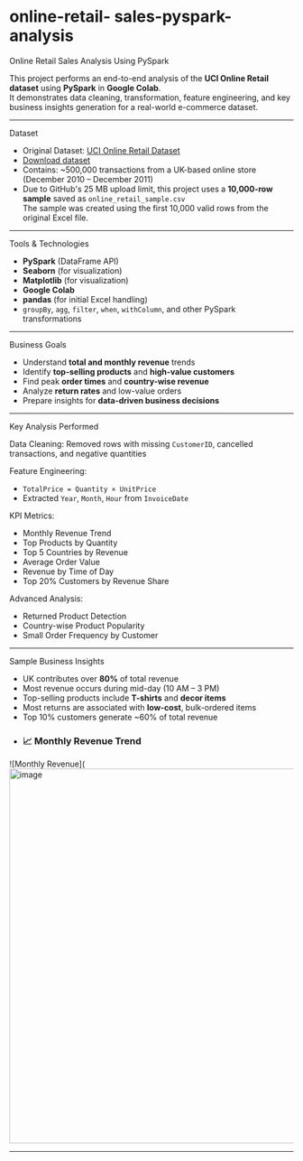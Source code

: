 # online-retail- sales-pyspark-analysis
 Online Retail Sales Analysis Using PySpark

This project performs an end-to-end analysis of the **UCI Online Retail dataset** using **PySpark** in **Google Colab**.  
It demonstrates data cleaning, transformation, feature engineering, and key business insights generation for a real-world e-commerce dataset.

---

 Dataset
- Original Dataset: [UCI Online Retail Dataset](https://archive.ics.uci.edu/ml/datasets/online+retail)
- [Download dataset](https://archive.ics.uci.edu/ml/machine-learning-databases/00352/Online%20Retail.xlsx)
- Contains: ~500,000 transactions from a UK-based online store (December 2010 – December 2011)
- Due to GitHub's 25 MB upload limit, this project uses a **10,000-row sample** saved as `online_retail_sample.csv`  
   The sample was created using the first 10,000 valid rows from the original Excel file.

---

 Tools & Technologies

-  **PySpark** (DataFrame API)
-  **Seaborn** (for visualization)
-  **Matplotlib** (for visualization)
-  **Google Colab**
-  **pandas** (for initial Excel handling)
- `groupBy`, `agg`, `filter`, `when`, `withColumn`, and other PySpark transformations

---

 Business Goals

- Understand **total and monthly revenue** trends  
- Identify **top-selling products** and **high-value customers**  
- Find peak **order times** and **country-wise revenue**  
- Analyze **return rates** and low-value orders  
- Prepare insights for **data-driven business decisions**

---

Key Analysis Performed

 Data Cleaning: Removed rows with missing `CustomerID`, cancelled transactions, and negative quantities

 Feature Engineering:
  - `TotalPrice = Quantity × UnitPrice`
  - Extracted `Year`, `Month`, `Hour` from `InvoiceDate`

  KPI Metrics:
  - Monthly Revenue Trend
  - Top Products by Quantity
  - Top 5 Countries by Revenue
  - Average Order Value
  - Revenue by Time of Day
  - Top 20% Customers by Revenue Share

  Advanced Analysis:
  - Returned Product Detection
  - Country-wise Product Popularity
  - Small Order Frequency by Customer

---

 Sample Business Insights

- UK contributes over **80%** of total revenue
- Most revenue occurs during mid-day (10 AM – 3 PM)
- Top-selling products include **T-shirts** and **decor items**
- Most returns are associated with **low-cost**, bulk-ordered items
- Top 10% customers generate ~60% of total revenue
- ### 📈 Monthly Revenue Trend
![Monthly Revenue](<img width="1377" height="664" alt="image" src="https://github.com/user-attachments/assets/47fe4d49-7818-4c04-b208-99f08ee9dc47" />



---




